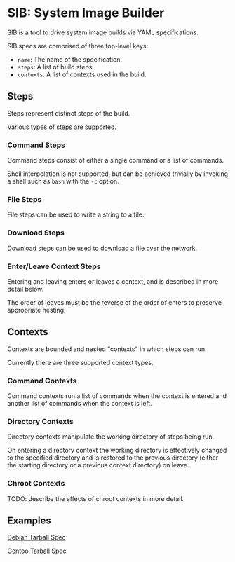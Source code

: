 # SIB: System Image Builder

SIB is a tool to drive system image builds via YAML specifications.

SIB specs are comprised of three top-level keys:

 - `name`: The name of the specification.
 - `steps`: A list of build steps.
 - `contexts`: A list of contexts used in the build.

## Steps

Steps represent distinct steps of the build.

Various types of steps are supported.

### Command Steps

Command steps consist of either a single command or a list of commands.

Shell interpolation is not supported, but can be achieved trivially by invoking
a shell such as `bash` with the `-c` option.

### File Steps

File steps can be used to write a string to a file.

### Download Steps

Download steps can be used to download a file over the network.

### Enter/Leave Context Steps

Entering and leaving enters or leaves a context, and is described in more detail below.

The order of leaves must be the reverse of the order of enters to preserve appropriate
nesting.

## Contexts

Contexts are bounded and nested "contexts" in which steps can run.

Currently there are three supported context types.

### Command Contexts

Command contexts run a list of commands when the context is entered and another
list of commands when the context is left.

### Directory Contexts

Directory contexts manipulate the working directory of steps being run.

On entering a directory context the working directory is effectively changed to the
specified directory and is restored to the previous directory (either the starting
directory or a previous context directory) on leave.

### Chroot Contexts

TODO: describe the effects of chroot contexts in more detail.

## Examples

[Debian Tarball Spec](examples/debian/spec.yml)

[Gentoo Tarball Spec](examples/gentoo/spec.yml)
